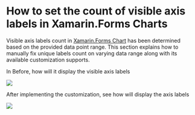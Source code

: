 # How to set the count of visible axis labels in Xamarin.Forms Charts

Visible axis labels count in [Xamarin.Forms Chart](https://www.syncfusion.com/xamarin-ui-controls/xamarin-charts) has been determined based on the provided data point range. This section explains how to manually fix unique labels count on varying data range along with its available customization supports. 

In Before, how will it display the visible axis labels

![](https://github.com/SyncfusionExamples/How-to-set-the-count-of-visible-axis-labels-in-Xamarin.Forms-Charts/blob/main/Default_Axis_Label_Rendering.gif)

After implementing the customization, see how will display the axis labels

![](https://github.com/SyncfusionExamples/How-to-set-the-count-of-visible-axis-labels-in-Xamarin.Forms-Charts/blob/main/Equal_Axis_Labels.gif)

